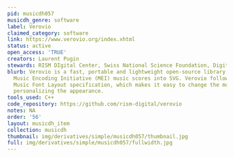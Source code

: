```yaml
---
pid: musicdh057
musicdh_genre: software
label: Verovio
claimed_category: software
link: https://www.verovio.org/index.xhtml
status: active
open_access: 'TRUE'
creators: Laurent Pugin
stewards: RISM DIgital Center, Swiss National Science Foundation, Digital Mozart Edition
blurb: Verovio is a fast, portable and lightweight open-source library for engraving
  Music Encoding Initiative (MEI) music scores into SVG. Verovio follows the Standard
  Music Font Layout specification, which makes it easy to change the music font for
  personalizing the appearance.
tools_used: C++
code_repository: https://github.com/rism-digital/verovio
notes: NA
order: '56'
layout: musicdh_item
collection: musicdh
thumbnail: img/derivatives/simple/musicdh057/thumbnail.jpg
full: img/derivatives/simple/musicdh057/fullwidth.jpg
---
```

